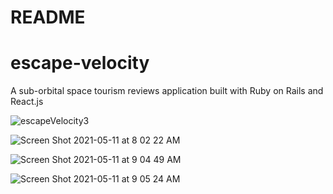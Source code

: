 # README

# escape-velocity
A sub-orbital space tourism reviews application built with Ruby on Rails and React.js 

![escapeVelocity3](https://user-images.githubusercontent.com/13769211/117817998-28f42880-b236-11eb-830d-3c4abbe0d690.gif)

![Screen Shot 2021-05-11 at 8 02 22 AM](https://user-images.githubusercontent.com/13769211/117812063-512c5900-b22f-11eb-9733-5cd9e32f5c49.png)

![Screen Shot 2021-05-11 at 9 04 49 AM](https://user-images.githubusercontent.com/13769211/117820180-475b2380-b238-11eb-970c-7e2aed347e2a.png)

![Screen Shot 2021-05-11 at 9 05 24 AM](https://user-images.githubusercontent.com/13769211/117820098-34485380-b238-11eb-890f-60348a01b61b.png)

